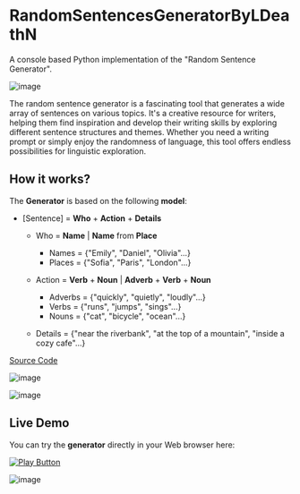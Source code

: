 # RandomSentencesGeneratorByLDeathN

A console based Python implementation of the "Random Sentence Generator".

![image](https://github.com/LDeathN/RandomSentencesGeneratorByLDeathN/assets/140381179/98636460-0ac0-48b9-8ca2-cbc11c09a02d)

The random sentence generator is a fascinating tool that generates a wide array of sentences on various topics. It's a creative resource for writers, helping them find inspiration and develop their writing skills by exploring different sentence structures and themes. Whether you need a writing prompt or simply enjoy the randomness of language, this tool offers endless possibilities for linguistic exploration.

## How it works?

The **Generator** is based on the following **model**:

* [Sentence] = **Who** + **Action** + **Details**
  
  * Who = **Name** | **Name** from **Place**

    * Names = {"Emily", "Daniel", "Olivia"...}
    * Places = {"Sofia", "Paris", "London"...}
      
  * Action = **Verb** + **Noun** | **Adverb** + **Verb** + **Noun**

    * Adverbs = {"quickly", "quietly", "loudly"...} 
    * Verbs = {"runs", "jumps",  "sings"...}
    * Nouns = {"cat", "bicycle", "ocean"...}

  * Details = {"near the riverbank", "at the top of a mountain", "inside a cozy cafe"...}

[Source Code](Practical_Project_Random_Sentences_Generator.py)

![image](https://github.com/LDeathN/RandomSentencesGeneratorByLDeathN/assets/140381179/9e006341-bb50-4f41-9392-206c8a0463b4)

![image](https://github.com/LDeathN/RandomSentencesGeneratorByLDeathN/assets/140381179/ea1450b4-8279-41f9-b5ee-d141a27350a5)

## Live Demo

You can try the **generator** directly in your Web browser here:

[<img alt="Play Button" src="https://user-images.githubusercontent.com/85368212-d027f056-fc2b-47b7-bfad-8ff8a3aa7688.png" />](https://replit.com/@somaxy/RandomSentenceGenerator)

![image](https://github.com/LDeathN/RandomSentencesGeneratorByLDeathN/assets/140381179/f687f91e-ef32-476e-aeeb-5530cf7cf844)
